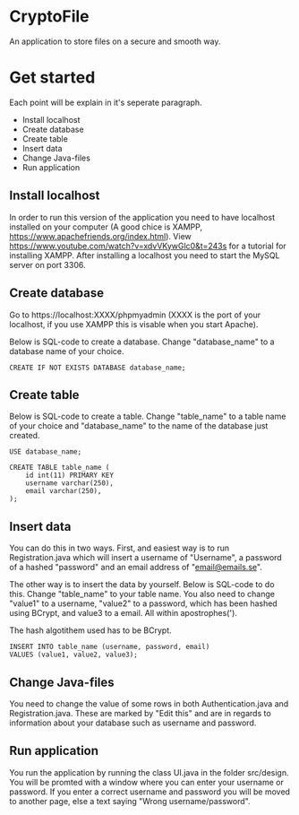 # CryptoFile
An application to store files on a secure and smooth way.

# Get started
Each point will be explain in it's seperate paragraph.
* Install localhost
* Create database
* Create table
* Insert data
* Change Java-files
* Run application

## Install localhost
In order to run this version of the application you need to have localhost installed on your computer (A good chice is XAMPP, https://www.apachefriends.org/index.html). View https://www.youtube.com/watch?v=xdvVKywGlc0&t=243s for a tutorial for installing XAMPP. After installing a localhost you need to start the MySQL server on port 3306. 

## Create database
Go to https://localhost:XXXX/phpmyadmin (XXXX is the port of your localhost, if you use XAMPP this is visable when you start Apache). 

Below is SQL-code to create a database. Change "database_name" to a database name of your choice.

`CREATE IF NOT EXISTS DATABASE database_name;`

## Create table
Below is SQL-code to create a table. Change "table_name" to a table name of your choice and "database_name" to the name of the database just created.

```
USE database_name;

CREATE TABLE table_name (
    id int(11) PRIMARY KEY
    username varchar(250),
    email varchar(250),
);
```

## Insert data
You can do this in two ways. First, and easiest way is to run Registration.java which will insert a username of "Username", a password of a hashed "password" and an email address of "email@emails.se".

The other way is to insert the data by yourself. Below is SQL-code to do this. Change "table_name" to your table name. You also need to change "value1" to a username, "value2" to a password, which has been hashed using BCrypt, and value3 to a email. All within apostrophes(').

The hash algotithem used has to be BCrypt.
```
INSERT INTO table_name (username, password, email)
VALUES (value1, value2, value3);
```

## Change Java-files
You need to change the value of some rows in both Authentication.java and Registration.java. These are marked by "Edit this" and are in regards to information about your database such as username and password. 

## Run application
You run the application by running the class UI.java in the folder src/design. You will be promted with a window where you can enter your username or password. If you enter a correct username and password you will be moved to another page, else a text saying "Wrong username/password".
